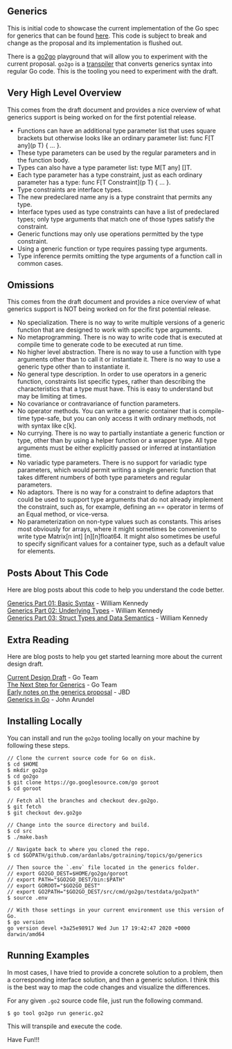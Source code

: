 ## Generics

This is initial code to showcase the current implementation of the Go spec for generics that can be found [here](https://go.googlesource.com/proposal/+/refs/heads/master/design/go2draft-type-parameters.md). This code is subject to break and change as the proposal and its implementation is flushed out.

There is a [go2go](https://go2goplay.golang.org/) playground that will allow you to experiment with the current proposal. `go2go` is a [transpiler](https://en.wikipedia.org/wiki/Source-to-source_compiler) that converts generics syntax into regular Go code. This is the tooling you need to experiment with the draft.

## Very High Level Overview

This comes from the draft document and provides a nice overview of what generics support is being worked on for the first potential release.

* Functions can have an additional type parameter list that uses square brackets but otherwise looks like an ordinary parameter list: func F[T any](p T) { ... }.
* These type parameters can be used by the regular parameters and in the function body.
* Types can also have a type parameter list: type M[T any] []T.
* Each type parameter has a type constraint, just as each ordinary parameter has a type: func F[T Constraint](p T) { ... }.
* Type constraints are interface types.
* The new predeclared name any is a type constraint that permits any type.
* Interface types used as type constraints can have a list of predeclared types; only type arguments that match one of those types satisfy the constraint.
* Generic functions may only use operations permitted by the type constraint.
* Using a generic function or type requires passing type arguments.
* Type inference permits omitting the type arguments of a function call in common cases.

## Omissions

This comes from the draft document and provides a nice overview of what generics support is NOT being worked on for the first potential release.

* No specialization. There is no way to write multiple versions of a generic function that are designed to work with specific type arguments.
* No metaprogramming. There is no way to write code that is executed at compile time to generate code to be executed at run time.
* No higher level abstraction. There is no way to use a function with type arguments other than to call it or instantiate it. There is no way to use a generic type other than to instantiate it.
* No general type description. In order to use operators in a generic function, constraints list specific types, rather than describing the characteristics that a type must have. This is easy to understand but may be limiting at times.
* No covariance or contravariance of function parameters.
* No operator methods. You can write a generic container that is compile-time type-safe, but you can only access it with ordinary methods, not with syntax like c[k].
* No currying. There is no way to partially instantiate a generic function or type, other than by using a helper function or a wrapper type. All type arguments must be either explicitly passed or inferred at instantiation time.
* No variadic type parameters. There is no support for variadic type parameters, which would permit writing a single generic function that takes different numbers of both type parameters and regular parameters.
* No adaptors. There is no way for a constraint to define adaptors that could be used to support type arguments that do not already implement the constraint, such as, for example, defining an == operator in terms of an Equal method, or vice-versa.
* No parameterization on non-type values such as constants. This arises most obviously for arrays, where it might sometimes be convenient to write type Matrix[n int] [n][n]float64. It might also sometimes be useful to specify significant values for a container type, such as a default value for elements.

## Posts About This Code

Here are blog posts about this code to help you understand the code better.

[Generics Part 01: Basic Syntax](https://www.ardanlabs.com/blog/2020/07/generics-01-basic-syntax.html) - William Kennedy  
[Generics Part 02: Underlying Types](https://www.ardanlabs.com/blog/2020/08/generics-02-underlying-types.html) - William Kennedy  
[Generics Part 03: Struct Types and Data Semantics](https://www.ardanlabs.com/blog/2020/09/generics-03-struct-types-and-data-semantics.html) - William Kennedy  

## Extra Reading

Here are blog posts to help you get started learning more about the current design draft.

[Current Design Draft](https://go.googlesource.com/proposal/+/refs/heads/master/design/go2draft-type-parameters.md) - Go Team  
[The Next Step for Generics](https://blog.golang.org/generics-next-step) - Go Team  
[Early notes on the generics proposal](https://rakyll.org/generics-proposal/) - JBD  
[Generics in Go](https://bitfieldconsulting.com/golang/generics) - John Arundel  

## Installing Locally

You can install and run the `go2go` tooling locally on your machine by following these steps.

```
// Clone the current source code for Go on disk.
$ cd $HOME
$ mkdir go2go
$ cd go2go
$ git clone https://go.googlesource.com/go goroot
$ cd goroot

// Fetch all the branches and checkout dev.go2go.
$ git fetch
$ git checkout dev.go2go

// Change into the source directory and build.
$ cd src
$ ./make.bash

// Navigate back to where you cloned the repo.
$ cd $GOPATH/github.com/ardanlabs/gotraining/topics/go/generics

// Then source the `.env` file located in the generics folder.
// export GO2GO_DEST=$HOME/go2go/goroot
// export PATH="$GO2GO_DEST/bin:$PATH"
// export GOROOT="$GO2GO_DEST"
// export GO2PATH="$GO2GO_DEST/src/cmd/go2go/testdata/go2path"
$ source .env

// With those settings in your current environment use this version of Go.
$ go version
go version devel +3a25e98917 Wed Jun 17 19:42:47 2020 +0000 darwin/amd64
```

## Running Examples

In most cases, I have tried to provide a concrete solution to a problem, then a corresponding interface solution, and then a generic solution. I think this is the best way to map the code changes and visualize the differences.

For any given `.go2` source code file, just run the following command.

```
$ go tool go2go run generic.go2
```

This will transpile and execute the code.

Have Fun!!!